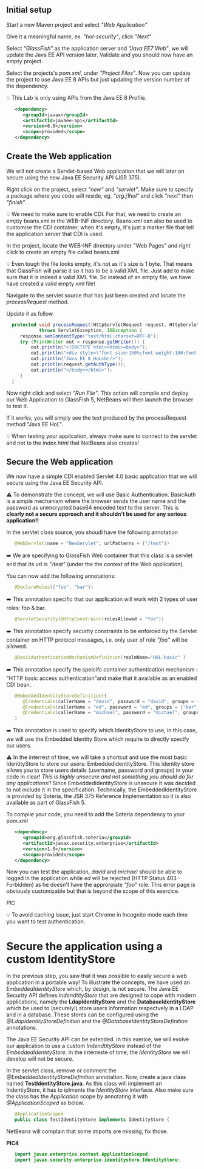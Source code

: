 
## Initial setup

Start a new Maven project and select *"Web Application"*

Give it a meaningful name, ex. *"hol-security"*, click *"Next"*

Select *"GlassFish"* as the application server and *"Java EE7 Web"*, we will update the Java EE API version later. Validate and you should now have an empty project.


Select the projects's *pom.xml*, under *"Project Files"*. Now you can update the project to use Java EE 8 APIs but just updating the version number of the *<javaee-web-api>* dependency.

:bulb: This Lab is only using APIs from the Java EE 8 Profile.

```xml
   <dependency>
      <groupId>javax</groupId>
      <artifactId>javaee-api</artifactId>
      <version>8.0</version>
      <scope>provided</scope>
   </dependency>
```

## Create the Web application

We will not create a Servlet-based Web application that we will later on secure using the new Java EE Security API (JSR 375).

Right click on the project, select *"new"* and *"servlet"*.
Make sure to specify a package where you code will reside, eg. *"org.j1hol"* and click *"next"* then *"finish"*.

:bulb: We need to make sure to enable CDI. For that, we need to create an empty beans.xml in the WEB-INF directory. Beans.xml can also be used to customise the CDI container; when it's empty, it's just a marker file that tell the application server that CDI is used.

In the project, locate the WEB-INF directory under "Web Pages" and right click to create an empty file called beans.xml

:bulb: Even tough the file looks empty, it's not as it's size is 1 byte. That means that GlassFish will parse it so it has to be a valid XML file. Just add *<xml/>* to make sure that it is indeed a valid XML file. So instead of an empty file, we have have created a valid empty xml file!


Navigate to the servlet source that has just been created and locate the *processRequest* method.

Update it as follow

```java
  protected void processRequest(HttpServletRequest request, HttpServletResponse response)
            throws ServletException, IOException {
     response.setContentType("text/html;charset=UTF-8");
     try (PrintWriter out = response.getWriter()) {
         out.println("<!DOCTYPE html><html><body>");
         out.println("<div style=\"font-size:150%;font-weight:100;font-family: sans-serif;text-align: center;color: DimGray;margin-top: 40vh;line-height: 150%\">");
         out.println("Java EE 8 HoL<br/>");
         out.println(request.getAuthType());
         out.println("</body></html>");                     
     }
  }
```

Now right click and select *"Run File"*. This action will compile and deploy our Web Application to GlassFish 5, NetBeans will then launch the browser to test it.

If it works, you will simply see the text produced by the processRequest method "Java EE HoL". 

:bulb: When testing your application, always make sure to connect to the servlet and not to the *index.html* that NetBeans also creates!

## Secure the Web application

We now have a simple CDI enabled Servlet 4.0 basic application that we will secure using the Java EE Security API.

:warning: To demonstrate the concept, we will use Basic Authentication. BasicAuth is a simple mechanism where the browser sends the user name and the password as unencrypted base64 encoded text to the server. This is **clearly not a secure approach and it shouldn't be used for any serious application:bangbang:**


In the servlet class source, you shoudl have the following annotation 

```java
   @WebServlet(name = "NewServlet", urlPatterns = {"/test"})
```
:arrow_right: We are specifying to GlassFish Web container that this class is a servlet and that its url is *"/test"* (under the the context of the Web application).

You can now add the following annotations:
```java
   @DeclareRoles({"foo", "bar"})
```
:arrow_right: This annotation specific that our application will work with 2 types of user roles: foo & bar.

```java
   @ServletSecurity(@HttpConstraint(rolesAllowed = "foo"))
```
:arrow_right: This annotation specify security constraints to be enforced by the Servlet container on HTTP protocol messages, i.e. only user of role *"foo"* will be allowed.

```java
   @BasicAuthenticationMechanismDefinition(realmName="HOL-basic" )
```
:arrow_right: This annotation specify the speicifc container authentication mechanism : "HTTP basic access authentication"and make that it available as an enabled CDI bean.

```java
   @EmbeddedIdentityStoreDefinition({
      @Credentials(callerName = "david", password = "david", groups = {"foo"}),
      @Credentials(callerName = "ed", password = "ed", groups = {"bar",}),
      @Credentials(callerName = "michael", password = "michael", groups = {"foo"})}
   )
```

:arrow_right: This annotation is used to specify which IdentityStore to use, in this case, we will use the   Embedded Identity Store which require to directly specify our users. 

:warning: In the interrest of time, we will take a shortcut and use the most basic IdentityStore to store our users: EmbeddedIdentityStore. This identity store allows you to store users details (username, password and groups) in your code in clear! *This is highly unsecure and not something you should do for any applications:bangbang:*
Since EmbeddedIdentityStore is unsecure it was decided to not include it in the specification. Technically, the EmbeddedIdentityStore is provided by Soteria, the JSR 375 Reference Implementation so it is also available as part of GlassFish 5.

To compile your code, you need to add the Soteria dependency to your pom.xml 

```xml
   <dependency>
      <groupId>org.glassfish.soteria</groupId>
      <artifactId>javax.security.enterprise</artifactId>
      <version>1.0</version>
      <scope>provided</scope>
   </dependency>
```

Now you can test the application, *david* and *michael* should be able to logged in the application while *ed* will be rejected (HTTP Status 403 - Forbidden) as he doesn't have the approrpiate *"foo"* role. This error page is obviously customizable but that is beyond the scope of this exercice.

*PIC*

:bulb: To avoid caching issue, just start Chrome in Incognito mode each time you want to test authentication.

# Secure the application using a custom IdentityStore

In the previous step, you saw that it was possible to easily secure a web application in a portable way! 
To illustrate the concepts, we have used an *EmbeddedIdentityStore* which, by design, is not secure. The Java EE Security API defines *IndendtityStore* that are designed to cope with modern applications, namely the **LdapIdentityStore** and the **DatabaseIdentityStore** which be used to (securely!) store users information respectvely in a LDAP and in a database. These stores can be configured using the *@LdapIdentityStoreDefinition* and the *@DatabaseIdentityStoreDefinition* annotations.

The Java EE Security API can be extended. In this exerice, we will evolve our application to use a custom *IndendtityStore* instead of the *EmbeddedIdentityStore*. In the interreste of time, the *IdentityStore* we will develop will not be secure.

In the servlet class, remove or comment the *@EmbeddedIdentityStoreDefinition* annotation.
Now, create a java class named **TestIdentityStore.java**. As this class will implement an IndentiyStore, it has to iplments the *IdentityStore* interface. Also make sure the class has the *Application* scope by annotating it with *@ApplicationScoped* as below.

```java
   @ApplicationScoped
   public class TestIdentityStore implements IdentityStore {
```
NetBeans will complain that some imports are missing, fix those.

**PIC4**

```java
   import javax.enterprise.context.ApplicationScoped;
   import javax.security.enterprise.identitystore.IdentityStore;
```



